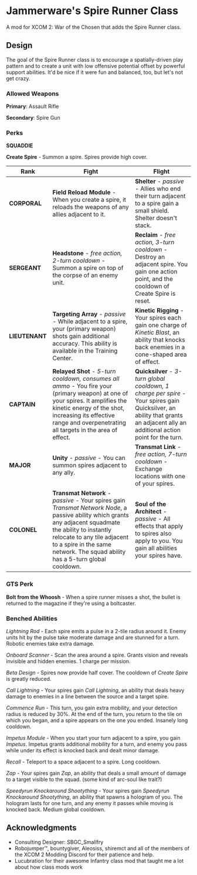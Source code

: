 # Jammerware's Spire Runner Class
A mod for XCOM 2: War of the Chosen that adds the Spire Runner class.

## Design
The goal of the Spire Runner class is to encourage a spatially-driven play pattern and to create a unit with low offensive potential offset by powerful support abilities. It'd be nice if it were fun and balanced, too, but let's not get crazy.

### Allowed Weapons
**Primary**: Assault Rifle

**Secondary**: Spire Gun

### Perks

**SQUADDIE**

**Create Spire** - Summon a spire. Spires provide high cover.

| Rank | Fight | Flight |
| ---- | ----- | ------ |
| **CORPORAL** | **Field Reload Module** - When you create a spire, it reloads the weapons of any allies adjacent to it. | **Shelter** - *passive* - Allies who end their turn adjacent to a spire gain a small shield. Shelter doesn't stack. |
| **SERGEANT** | **Headstone** - *free action, 2-turn cooldown* - Summon a spire on top of the corpse of an enemy unit. | **Reclaim** - *free action, 3-turn cooldown* - Destroy an adjacent spire. You gain one action point, and the cooldown of Create Spire is reset.  |
| **LIEUTENANT** | **Targeting Array** - *passive* - While adjacent to a spire, your (primary weapon) shots gain additional accuracy. This ability is available in the Training Center. | **Kinetic Rigging** - Your spires each gain one charge of *Kinetic Blast*, an ability that knocks back enemies in a cone-shaped area of effect. |
| **CAPTAIN** | **Relayed Shot** - *5-turn cooldown, consumes all ammo* - You fire your (primary weapon) at one of your spires. It amplifies the kinetic energy of the shot, increasing its effective range and overpenetrating all targets in the area of effect. | **Quicksilver** - *3-turn global cooldown, 1 charge per spire* - Your spires gain Quicksilver, an ability that grants an adjacent ally an additional action point for the turn. |
| **MAJOR** | **Unity** - *passive* - You can summon spires adjacent to any ally. | **Transmat Link** - *free action, 7-turn cooldown* - Exchange locations with one of your spires. |
| **COLONEL** | **Transmat Network** - *passive* - Your spires gain *Transmat Network Node*, a passive ability which grants any adjacent squadmate the ability to instantly relocate to any tile adjacent to a spire in the same network. The squad ability has a 5-turn global cooldown. | **Soul of the Architect** - *passive* - All effects that apply to spires also apply to you. You gain all abilities your spires have. |

### GTS Perk
**Bolt from the Whoosh** - When a spire runner misses a shot, the bullet is returned to the magazine if they're using a boltcaster.

### Benched Abilities

*Lightning Rod* - Each spire emits a pulse in a 2-tile radius around it. Enemy units hit by the pulse take moderate damage and are stunned for a turn. Robotic enemies take extra damage.

*Onboard Scanner* - Scan the area around a spire. Grants vision and reveals invisible and hidden enemies. 1 charge per mission.

*Beta Design* - Spires now provide half cover. The cooldown of *Create Spire* is greatly reduced.

*Call Lightning* - Your spires gain *Call Lightning*, an ability that deals heavy damage to enemies in a line between the source and a target spire.

*Commence Run* - This turn, you gain extra mobility, and your detection radius is reduced by 30%. At the end of the turn, you return to the tile on which you began, and a spire appears on the one you ended. Insanely long cooldown.

*Impetus Module* - When you start your turn adjacent to a spire, you gain *Impetus*. Impetus grants additional mobility for a turn, and enemy you pass while under its effect is knocked back and dealt minor damage.

*Recall* - Teleport to a space adjacent to a spire. Long cooldown.

*Zap* - Your spires gain *Zap*, an ability that deals a small amount of damage to a target visible to the squad. (some kind of arc-soul like trait?)

*Speedyrun Knockaround Shootything* - Your spires gain *Speedyrun Knockaround Shootything*, an ability that spawns a hologram of you. The hologram lasts for one turn, and any enemy it passes while moving is knocked back. Medium global cooldown.

## Acknowledgments
- Consulting Designer: SBGC_Smallfry
- Robojumper™, bountygiver, Aleosiss, shiremct and all of the members of the XCOM 2 Modding Discord for their patience and help.
- Lucubration for their awesome Infantry class mod that taught me a lot about how class mods work